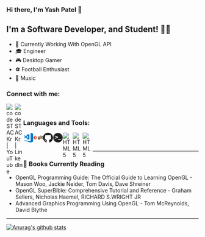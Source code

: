 ### Hi there, I'm Yash Patel 👋

## I'm a Software Developer, and Student! 🧑‍🎓

- 🎯 Currently Working With OpenGL API 
- 🎓 Engineer
- 🎮 Desktop Gamer
- ⚽ Football Enthusiast
- 🎵 Music

### Connect with me:

[<img align="left" alt="codeSTACKr | YouTube" width="22px" src="https://cdn.jsdelivr.net/npm/simple-icons@v3/icons/youtube.svg" />][youtube]
[<img align="left" alt="codeSTACKr | LinkedIn" width="22px" src="https://cdn.jsdelivr.net/npm/simple-icons@v3/icons/linkedin.svg" />][linkedin]

<br />

### Languages and Tools:

<img align="left" alt="Visual Studio Code" width="26px" src="https://raw.githubusercontent.com/github/explore/80688e429a7d4ef2fca1e82350fe8e3517d3494d/topics/visual-studio-code/visual-studio-code.png" />
<img align="left" alt="Git" width="26px" src="https://raw.githubusercontent.com/github/explore/80688e429a7d4ef2fca1e82350fe8e3517d3494d/topics/git/git.png" />
<img align="left" alt="GitHub" width="26px" src="https://raw.githubusercontent.com/github/explore/78df643247d429f6cc873026c0622819ad797942/topics/github/github.png" />
<img align="left" alt="HTML5" width="26px" src="https://raw.githubusercontent.com/github/explore/80688e429a7d4ef2fca1e82350fe8e3517d3494d/topics/terminal/terminal.png" />
<img align="left" alt="HTML5" width="26px" src="https://api.iconify.design/logos:c.svg" />
<img align="left" alt="HTML5" width="26px" src="https://api.iconify.design/logos:c-plusplus.svg" />
<img align="left" alt="HTML5" width="26px" src="https://api.iconify.design/logos:visual-studio.svg" />
<br />
<br />

---

### 📘 Books Currently Reading
<!-- BOOK-LIST:START -->
- OpenGL Programming Guide: The Official Guide to Learning OpenGL - Mason Woo, Jackie Neider, Tom Davis, Dave Shreiner
- OpenGL SuperBible: Comprehensive Tutorial and Reference - Graham Sellers, Nicholas Haemel, RICHARD S.WRIGHT JR
- Advanced Graphics Programming Using OpenGL - Tom McReynolds, David Blythe
<!-- BOOK-LIST:END -->

---

[![Anurag's github stats](https://github-readme-stats.vercel.app/api?username=yashPat98&count_private=true&theme=prussian)](https://github.com/anuraghazra/github-readme-stats)

[youtube]: https://www.youtube.com/
[linkedin]: https://www.linkedin.com/in/yash-patel-49651a1b4/

